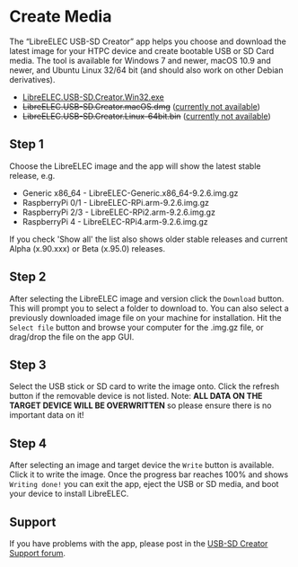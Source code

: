 # Create Media

The “LibreELEC USB-SD Creator” app helps you choose and download the latest image for your HTPC device and create bootable USB or SD Card media. The tool is available for Windows 7 and newer, macOS 10.9 and newer, and Ubuntu Linux 32/64 bit (and should also work on other Debian derivatives).

* [LibreELEC.USB-SD.Creator.Win32.exe](https://releases.libreelec.tv/LibreELEC.USB-SD.Creator.Win32.exe)
* ~~LibreELEC.USB-SD.Creator.macOS.dmg~~ ([currently not available](https://libreelec.tv/2022/04/05/usb-sd-creator-1-4/))
* ~~LibreELEC.USB-SD.Creator.Linux-64bit.bin~~ ([currently not available](https://libreelec.tv/2022/04/05/usb-sd-creator-1-4/))

## Step 1

Choose the LibreELEC image and the app will show the latest stable release, e.g.

* Generic x86\_64 - LibreELEC-Generic.x86\_64-9.2.6.img.gz
* RaspberryPi 0/1 - LibreELEC-RPi.arm-9.2.6.img.gz
* RaspberryPi 2/3 - LibreELEC-RPi2.arm-9.2.6.img.gz
* RaspberryPi 4 - LibreELEC-RPi4.arm-9.2.6.img.gz

If you check 'Show all' the list also shows older stable releases and current Alpha (x.90.xxx) or Beta (x.95.0) releases.

## Step 2

After selecting the LibreELEC image and version click the `Download` button. This will prompt you to select a folder to download to. You can also select a previously downloaded image file on your machine for installation. Hit the `Select file` button and browse your computer for the .img.gz file, or drag/drop the file on the app GUI.

## Step 3

Select the USB stick or SD card to write the image onto. Click the refresh button if the removable device is not listed. Note: **ALL DATA ON THE TARGET DEVICE WILL BE OVERWRITTEN** so please ensure there is no important data on it!

## Step 4

After selecting an image and target device the `Write` button is available. Click it to write the image. Once the progress bar reaches 100% and shows `Writing done!` you can exit the app, eject the USB or SD media, and boot your device to install LibreELEC.

## Support

If you have problems with the app, please post in the [USB-SD Creator Support forum](https://forum.libreelec.tv/forum-41.html).
